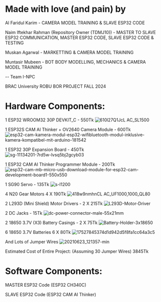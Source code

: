 # Made with love (and pain) by

Al Faridul Karim - CAMERA MODEL TRAINING & SLAVE ESP32 CODE

Naim Iftekhar Rahman (Repository Owner (TDMJ10)) - MASTER TO SLAVE ESP32 COMMUNICATION, MASTER ESP32 CODE, SLAVE ESP32 CODE & TESTING

Muskan Agarwal - MARKETTING & CAMERA MODEL TRAINING

Muntasir Mubeen - BOT BODY MODELLING, MECHANICS & CAMERA MODEL TRAINING

  -- Team I-NPC

BRAC University ROBU BOR PROJECT FALL 2024

 


# Hardware Components:

1 ESP32 WROOM32 30P DEVKIT_C - 550Tk
![610l27Q1JcL _AC_SL1500_](https://github.com/user-attachments/assets/ea8c1db3-b6bb-4597-b7b7-91b955093ab1)

1 ESP32S CAM AI Thinker + OV2640 Camera Module - 600Tk
![esp32-cam-kamera-modul-esp32-wifibluetooth-modul-inklusive-kamera-kompatibel-mit-arduino-181542](https://github.com/user-attachments/assets/96cbf133-9080-4428-95c6-79c790c98706)

1 ESP32 30P Expansion Board - 450Tk
![sg-11134201-7rd5w-lvsq5bj2gcyb03](https://github.com/user-attachments/assets/c8ff75c3-ace7-4c14-886d-0f565f7b8d10)

1 ESP32 CAM AI Thinker Programmer Module - 200Tk
![esp32-cam-mb-micro-usb-download-module-for-esp32-cam-development-board1-550x550](https://github.com/user-attachments/assets/0075bed6-54d5-4420-81a7-694704226413)

1 SG90 Servo - 135Tk
![s-l1200](https://github.com/user-attachments/assets/3b41598f-e318-4124-8baf-506f8f2d3b86)

4 N20 Gear Motors 4 X 190Tk
![418w9nmhnCL _AC_UF1000,1000_QL80_](https://github.com/user-attachments/assets/3cc8cbc8-28bc-4dce-8e36-68e2698f0fca)

2 L293D (Mini Shield) Motor Drivers - 2 X 215Tk
![L293D-Motor-Driver](https://github.com/user-attachments/assets/d2db0aa4-e0dd-4cde-9c3d-ecbfb2e2c147)

2 DC Jacks - 15Tk
![dc-power-connector-male-55x21mm](https://github.com/user-attachments/assets/ae94c041-2385-4f2e-952e-ec9ced602bfb)

2 18650 3.7V (X3) Battery Casings - 2 X 75Tk
![Battery-Holder-3x18650](https://github.com/user-attachments/assets/000b60f7-f305-4a1f-a5aa-a0afdb64c741)

6 18650 3.7V Batteries 6 X 80Tk
![17527845374d1d942d5f8fa1cc64a3c5](https://github.com/user-attachments/assets/f3caed29-6662-464a-bc63-989354989c9c)

And Lots of Jumper Wires
![20210623_121357-min](https://github.com/user-attachments/assets/5128b03a-af0f-497c-8cab-8718fa6f3f4f)


Estimated Cost of Entire Project: (Assuming 30 Jumper Wires) 3845Tk

# Software Components:

MASTER ESP32 Code (ESP32 CH340C)

SLAVE ESP32 Code (ESP32 CAM AI Thinker)

